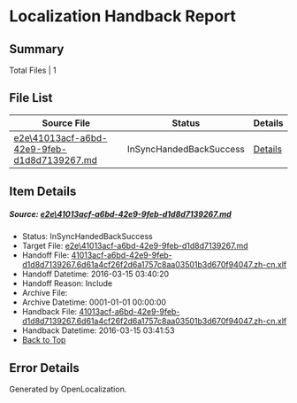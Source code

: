 # <a name='report-top'></a> Localization Handback Report

## Summary
 Total Files | 1

## File List
 Source File | Status | Details 
 ----------- | ------ | ------- 
 [e2e\41013acf-a6bd-42e9-9feb-d1d8d7139267.md](https://github.com/OpenLocalizationTest/oltest/blob/5350fcff4a4e362cfc7a93002bbdb4c35d10a4c7/e2e/41013acf-a6bd-42e9-9feb-d1d8d7139267.md) | InSyncHandedBackSuccess | [Details](#b1f6a41539eb901a6c1e8389340f452df94b6a0e2)

## Item Details
##### <a name='b1f6a41539eb901a6c1e8389340f452df94b6a0e2'></a> Source: [e2e\41013acf-a6bd-42e9-9feb-d1d8d7139267.md](https://github.com/OpenLocalizationTest/oltest/blob/5350fcff4a4e362cfc7a93002bbdb4c35d10a4c7/e2e/41013acf-a6bd-42e9-9feb-d1d8d7139267.md)
* Status: InSyncHandedBackSuccess
* Target File: [e2e\41013acf-a6bd-42e9-9feb-d1d8d7139267.md](https://github.com/OpenLocalizationTestOrg/oltest.zh-cn/blob/67b37a69878c06b3fffa680aa503a5435e87ded3/e2e/41013acf-a6bd-42e9-9feb-d1d8d7139267.md)
* Handoff File: [41013acf-a6bd-42e9-9feb-d1d8d7139267.6d61a4cf26f2d6a1757c8aa03501b3d670f94047.zh-cn.xlf](https://github.com/OpenLocalizationTestOrg/olhandoff/blob/7b25c0f54cd7fbab05698461000b6b724824d696/ol-handoff/OpenLocalizationTestOrg/oltest.zh-cn/yuwzho/ht/41013acf-a6bd-42e9-9feb-d1d8d7139267.6d61a4cf26f2d6a1757c8aa03501b3d670f94047.zh-cn.xlf)
* Handoff Datetime: 2016-03-15 03:40:20
* Handoff Reason: Include
* Archive File: 
* Archive Datetime: 0001-01-01 00:00:00
* Handback File: [41013acf-a6bd-42e9-9feb-d1d8d7139267.6d61a4cf26f2d6a1757c8aa03501b3d670f94047.zh-cn.xlf](https://github.com/OpenLocalizationTestOrg/olhandback/blob/6b5a43b2e65fac28b047b9dcbb00604979100191/ol-handback/OpenLocalizationTestOrg/oltest.zh-cn/yuwzho/ht/41013acf-a6bd-42e9-9feb-d1d8d7139267.6d61a4cf26f2d6a1757c8aa03501b3d670f94047.zh-cn.xlf)
* Handback Datetime: 2016-03-15 03:41:53
* [Back to Top](#report-top)


## Error Details

Generated by OpenLocalization.

